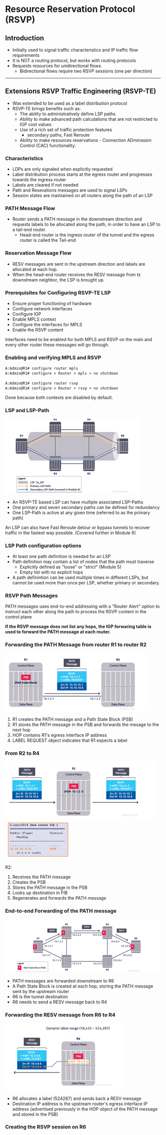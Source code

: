 # Resource Reservation Protocol (RSVP)

## Introduction
- Initially used to signal traffic characteristics and IP traffic flow requirements 
- It is NOT a routing protocol, but works with routing protocols
- Requests resources for unidirectional flows.
  - Bidirectional flows require two RSVP sessions (one per direction)

----

## Extensions RSVP Traffic Engineering (RSVP-TE)
- Was extended to be used as a label distribution protocol
- RSVP-TE brings benefits such as:
  - The ability to administratively define LSP paths
  - Ability to make advanced path calculations that are not restricted to IGP cost values
  - Use of a rich set of traffic protection features
    - secondary paths, Fast Reroute
  - Ability to make resources reservations - Connection ADminssion Control (CAC) functionality.

### Characteristics

- LDPs are only signaled when explicitly requested
- Label distribution process starts at the egress router and progresses towards the ingress router
- Labels are cleared if not needed
- Path and Resevations messages are used to signal LSPs
- Session states are maintained on all routers along the path of an LSP


### PATH Message Flow

- Router sends a PATH message in the downstream direction and requests labels to be allocated along the path, in order to have an LSP to a tail-end router.
  - Head-end router is the ingress router of the tunnel and the egress router is called the Tail-end

### Reservation Message Flow

- RESV messages are sent in the upstream direction and labels are allocated at each hop.
- When the head-end router receives the RESV message from ts downstream neighbor, the LSP is brought up.

### Prerequisites for Configuring RSVP-TE LSP

- Ensure proper functioning of hardware 
- Configure network interfaces
- Configure IGP
- Enable MPLS context
- Configure the interfaces for MPLS
- Enable the RSVP content

Interfaces need to be enabled for both MPLS and RSVP on the main and every other router these messages will go through.

### Enabling and verifying MPLS and RSVP 

```
A:Admin@R1# configure router mpls
A:Admin@R1# configure > Router > mpls > no shutdown

A:Admin@R1# configure router rsvp
A:Admin@R1# configure > Router > rsvp > no shutdown
```

Done because both contexts are disabled by default.

### LSP and LSP-Path

![img](img/1.png)

- An RSVP-TE based LSP can have multiple associated LSP-Paths
- One primary and seven secondary paths can be defined for redundancy 
- One LSP-Path is active at any given time (referred to as the primary path)

An LSP can also have Fast Reroute detour or bypass tunnels to recover traffic in the fastest way possible. (Covered further in Module 6)

### LSP Path configuration options

- At least one path definition is needed for an LSP
- Path definition may contain a list of nodes that the path must traverse
  - Explicitly defined as "loose" or "strict" (Module 5)
  - Empty list with no explicit hops
- A path definintion can be used multiple times in different LSPs, but cannot be used more than once per LSP, whether primary or secondary.

### RSVP Path Messages

PATH messages uses end-to-end addressing with a "Router Alert" option to instruct each other along the path to process the RSVP content in the control plane

**If the RSVP message does not list any hops, the IGP forwaring table is used to forward the PATH message at each router.**

### Forwarding the PATH Message from router R1 to router R2

![img](img/2.png)

1. R1 creates the PATH message and a Path State Block (PSB)
2. R1 stores the PATH message in the PSB and forwards the mesage to the next hop
3. HOP contains R1's egress interface IP address
4. LABEL REQUEST object indicates that R1 expects a label

### From R2 to R4

![img](img/3.png)
![img](img/4.png)

R2:
1. Receives the PATH message
2. Creates the PSB
3. Stores the PATH message in the PSB
4. Looks up destination in FIB
5. Regenerates and forwards the PATH message

### End-to-end Forwarding of the PATH message

![img](img/5.png)

- PATH messages are forwarded downstream to R6
- A Path State Block is created at each hop, storing the PATH message sent by the upstream router
- R6 is the tunnel destination
- R6 needs to send a RESV message back to R4

### Forwarding the RESV message from R6 to R4

![img](img/6.png)

- R6 allocates a label (524287) and sends back a RESV message
- Destination IP address is the upstream router's egress interface IP address (advertised previously in the HOP object of the PATH message and stored in the PSB)

### Creating the RSVP session on R6